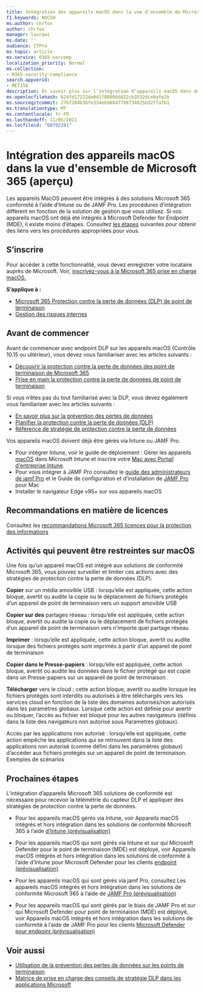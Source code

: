 ```yaml
---
title: Intégration des appareils macOS dans la vue d'ensemble de Microsoft 365 (aperçu)
f1.keywords: NOCSH
ms.author: chrfox
author: chrfox
manager: laurawi
ms.date: ''
audience: ITPro
ms.topic: article
ms.service: O365-seccomp
localization_priority: Normal
ms.collection:
- M365-security-compliance
search.appverid:
- MET150
description: En savoir plus sur l’intégration d’appareils macOS dans des solutions de conformité
ms.openlocfilehash: b24fd172224e0d1f8080ddd22cb3532dce0afe2b
ms.sourcegitcommit: 27bf284b3bfe334eb98847798734625bd2ffafb1
ms.translationtype: MT
ms.contentlocale: fr-FR
ms.lasthandoff: 11/05/2021
ms.locfileid: "60792291"
---
```

# <a name="onboard-macos-devices-into-microsoft-365-overview-preview"></a>Intégration des appareils macOS dans la vue d'ensemble de Microsoft 365 (aperçu)

Les appareils MacOS peuvent être intégrés à des solutions Microsoft 365 conformité à l’aide d’Intune ou de JAMF Pro. Les procédures d’intégration diffèrent en fonction de la solution de gestion que vous utilisez. Si vos appareils macOS ont déjà été intégrés à Microsoft Defender for Endpoint (MDE), il existe moins d’étapes. Consultez [les étapes](#next-steps) suivantes pour obtenir des liens vers les procédures appropriées pour vous.

## <a name="get-registered"></a>S’inscrire

Pour accéder à cette fonctionnalité, vous devez enregistrer votre locataire auprès de Microsoft. Voir, [inscrivez-vous à la Microsoft 365 prise en charge macOS.](https://aka.ms/EndpointDLPIgnite21-Previews)

**S’applique à :**

- [Microsoft 365 Protection contre la perte de données (DLP) de point de terminaison](./endpoint-dlp-learn-about.md)
- [Gestion des risques internes](insider-risk-management.md#learn-about-insider-risk-management-in-microsoft-365)
<!--- [Insider risk management](insider-risk-management.md#learn-about-insider-risk-management-in-microsoft-365)-->

## <a name="before-you-begin"></a>Avant de commencer

Avant de commencer avec endpoint DLP sur les appareils macOS (Contrôle 10.15 ou ultérieur), vous devez vous familiariser avec les articles suivants :

- [Découvrir la protection contre la perte de données des point de terminaison de Microsoft 365](endpoint-dlp-learn-about.md#learn-about-microsoft-365-endpoint-data-loss-prevention)
- [Prise en main la protection contre la perte de données de point de terminaison](endpoint-dlp-getting-started.md#get-started-with-endpoint-data-loss-prevention)

Si vous n’êtes pas du tout familiarisé avec la DLP, vous devez également vous familiariser avec les articles suivants :

- [En savoir plus sur la prévention des pertes de données](dlp-learn-about-dlp.md#learn-about-data-loss-prevention)
- [Planifier la protection contre la perte de données (DLP)](dlp-overview-plan-for-dlp.md#plan-for-data-loss-prevention-dlp)
- [Référence de stratégie de protection contre la perte de données](dlp-policy-reference.md#data-loss-prevention-policy-reference)

Vos appareils macOS doivent déjà être gérés via Intune ou JAMF Pro.
 
- Pour intégrer Intune, voir le guide de déploiement : Gérer les appareils [macOS](/mem/intune/fundamentals/deployment-guide-platform-macos) dans Microsoft Intune et inscrire votre [Mac avec Portail d'entreprise Intune](/mem/intune/user-help/enroll-your-device-in-intune-macos-cp). 
- Pour vous intégrer à JAMF Pro consultez le [guide des administrateurs de jamf Pro](https://www.jamf.com/resources/product-documentation/jamf-pro-administrators-guide/) et le Guide de configuration et d’installation de [JAMF Pro](https://www.jamf.com/resources/product-documentation/jamf-pro-installation-guide-for-mac/) pour Mac
- Installer le navigateur Edge v95+ sur vos appareils macOS 

## <a name="licensing-guidance"></a>Recommandations en matière de licences

Consultez les [recommandations Microsoft 365 licences pour la protection des informations](/office365/servicedescriptions/microsoft-365-service-descriptions/microsoft-365-tenantlevel-services-licensing-guidance/microsoft-365-security-compliance-licensing-guidance#information-protection)

## <a name="activities-that-can-be-restricted-on-macos"></a>Activités qui peuvent être restreintes sur macOS 

Une fois qu’un appareil macOS est intégré aux solutions de conformité Microsoft 365, vous pouvez surveiller et limiter ces actions avec des stratégies de protection contre la perte de données (DLP).

**Copier** sur un média amovible USB : lorsqu’elle est appliquée, cette action bloque, avertit ou audite la copie ou le déplacement de fichiers protégés d’un appareil de point de terminaison vers un support amovible USB 

**Copier sur des** partages réseau : lorsqu’elle est appliquée, cette action bloque, avertit ou audite la copie ou le déplacement de fichiers protégés d’un appareil de point de terminaison vers n’importe quel partage réseau 

**Imprimer** : lorsqu’elle est appliquée, cette action bloque, avertit ou audite lorsque des fichiers protégés sont imprimés à partir d’un appareil de point de terminaison 

**Copier dans le Presse-papiers** : lorsqu’elle est appliquée, cette action bloque, avertit ou audite les données dans le fichier protégé qui est copié dans un Presse-papiers sur un appareil de point de terminaison 

**Télécharger** vers le cloud : cette action bloque, avertit ou audite lorsque les fichiers protégés sont interdits ou autorisés à être téléchargés vers les services cloud en fonction de la liste des domaines autorisés/non autorisés dans les paramètres globaux. Lorsque cette action est définie pour avertir ou bloquer, l’accès au fichier est bloqué pour les autres navigateurs (définis dans la liste des navigateurs non autorisé sous Paramètres globaux). 

 Accès par les applications non autorisé : lorsqu’elle est appliquée, cette action empêche les applications qui se retrouvent dans la liste des applications non autorisé (comme défini dans les paramètres globaux) d’accéder aux fichiers protégés sur un appareil de point de terminaison. Exemples de scénarios 

## <a name="next-steps"></a>Prochaines étapes

L’intégration d’appareils Microsoft 365 solutions de conformité est nécessaire pour recevoir la télémétrie du capteur DLP et appliquer des stratégies de protection contre la perte de données. 

- Pour les appareils macOS gérés via Intune, voir Appareils macOS intégrés et hors intégration dans les solutions de conformité Microsoft 365 à l’aide [d’Intune (prévisualisation)](device-onboarding-offboarding-macos-intune.md#onboard-and-offboard-macos-devices-into-microsoft-365-compliance-solutions-using-intune-preview)

- Pour les appareils macOS qui sont gérés via Intune et sur qui Microsoft Defender pour le point de terminaison (MDE) est déployé, voir Appareils macOS intégrés et hors intégration dans les solutions de conformité à l’aide d’Intune pour Microsoft Defender pour les clients [endpoint (prévisualisation)](device-onboarding-offboarding-macos-intune-mde.md#onboard-and-offboard-macos-devices-into-compliance-solutions-using-intune-for-microsoft-defender-for-endpoint-customers-preview)

- Pour les appareils macOS qui sont gérés via jamf Pro, consultez Les appareils macOS intégrés et hors intégration dans les solutions de conformité Microsoft 365 à l’aide de [JAMF Pro (prévisualisation)](device-onboarding-offboarding-macos-jamfpro.md#onboard-and-offboard-macos-devices-into-microsoft-365-compliance-solutions-using-jamf-pro-preview)

- Pour les appareils macOS qui sont gérés par le biais de JAMF Pro et sur qui Microsoft Defender pour point de terminaison (MDE) est déployé, voir Appareils macOS intégrés et hors intégration dans les solutions de conformité à l’aide de JAMF Pro pour les clients [Microsoft Defender pour endpoint (prévisualisation)](device-onboarding-offboarding-macos-jamfpro-mde.md#onboard-and-offboard-macos-devices-into-compliance-solutions-using-jamf-pro-for-microsoft-defender-for-endpoint-customers-preview)


## <a name="related-topics"></a>Voir aussi

- [Utilisation de la prévention des pertes de données sur les points de terminaison](endpoint-dlp-using.md#using-endpoint-data-loss-prevention)
- [Matrice de prise en charge des conseils de stratégie DLP dans les applications Microsoft](dlp-policy-tips-reference.md#support-matrix-for-dlp-policy-tips-across-microsoft-apps)
